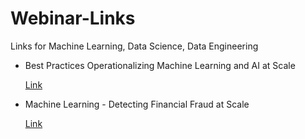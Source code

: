 # Webinar-Links
Links for Machine Learning, Data Science, Data Engineering

* Best Practices Operationalizing Machine Learning and AI at Scale

  [Link](https://register.gotowebinar.com/recording/viewRecording/8617251255965053709/1700231302740015627/amit.walia@cognizant.com?registrantKey=2544872836642804748&type=ABSENTEEEMAILRECORDINGLINK)
  
* Machine Learning - Detecting Financial Fraud at Scale

  [Link](https://register.gotowebinar.com/recording/viewRecording/6506246105436792077/8832193685076706567/amit.walia@cognizant.com?registrantKey=8377850191694424587&type=ATTENDEEEMAILRECORDINGLINK)
